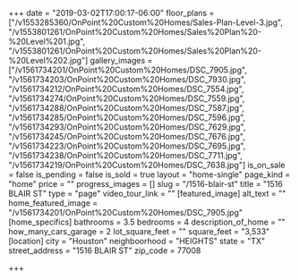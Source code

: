 +++
date = "2019-03-02T17:00:17-06:00"
floor_plans = ["/v1553285360/OnPoint%20Custom%20Homes/Sales-Plan-Level-3.jpg", "/v1553801261/OnPoint%20Custom%20Homes/Sales%20Plan%20-%20Level%201.jpg", "/v1553801261/OnPoint%20Custom%20Homes/Sales%20Plan%20-%20Level%202.jpg"]
gallery_images = ["/v1561734201/OnPoint%20Custom%20Homes/DSC_7905.jpg", "/v1561734203/OnPoint%20Custom%20Homes/DSC_7930.jpg", "/v1561734212/OnPoint%20Custom%20Homes/DSC_7554.jpg", "/v1561734274/OnPoint%20Custom%20Homes/DSC_7559.jpg", "/v1561734288/OnPoint%20Custom%20Homes/DSC_7587.jpg", "/v1561734285/OnPoint%20Custom%20Homes/DSC_7596.jpg", "/v1561734293/OnPoint%20Custom%20Homes/DSC_7629.jpg", "/v1561734245/OnPoint%20Custom%20Homes/DSC_7676.jpg", "/v1561734223/OnPoint%20Custom%20Homes/DSC_7695.jpg", "/v1561734238/OnPoint%20Custom%20Homes/DSC_7711.jpg", "/v1561734219/OnPoint%20Custom%20Homes/DSC_7638.jpg"]
is_on_sale = false
is_pending = false
is_sold = true
layout = "home-single"
page_kind = "home"
price = ""
progress_images = []
slug = "/1516-blair-st"
title = "1516 BLAIR ST"
type = "page"
video_tour_link = ""
[featured_image]
alt_text = ""
home_featured_image = "/v1561734201/OnPoint%20Custom%20Homes/DSC_7905.jpg"
[home_specifics]
bathrooms = 3.5
bedrooms = 4
description_of_home = ""
how_many_cars_garage = 2
lot_square_feet = ""
square_feet = "3,533"
[location]
city = "Houston"
neighboorhood = "HEIGHTS"
state = "TX"
street_address = "1516 BLAIR ST"
zip_code = 77008

+++
